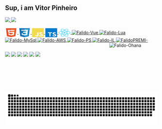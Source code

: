 ## Sup, i am Vitor Pinheiro
 <div>
  <a href="https://github.com/FalidoVitor">
  <img height="180em" src="https://github-readme-stats.vercel.app/api?username=FalidoVitor&show_icons=true&theme=radic5al&include_all_commits=true&count_private=true"/>
  <img height="180em" src="https://github-readme-stats.vercel.app/api/top-langs/?username=FalidoVitor&layout=compact&langs_count=7&theme=radical5"/>
</div>
<div style="display: inline_block"><br>
  <img align="center" alt="Falido-HTML" height="30" width="40" src="https://raw.githubusercontent.com/devicons/devicon/master/icons/html5/html5-original.svg">
  <img align="center" alt="Falido-CSS" height="30" width="40" src="https://raw.githubusercontent.com/devicons/devicon/master/icons/css3/css3-original.svg">
  <img align="center" alt="Falido-Js" height="30" width="40" src="https://raw.githubusercontent.com/devicons/devicon/master/icons/javascript/javascript-plain.svg">
  <img align="center" alt="Falido-Ts" height="30" width="40" src="https://raw.githubusercontent.com/devicons/devicon/master/icons/typescript/typescript-plain.svg">
  <img align="center" alt="Falido-React" height="30" width="40" src="https://raw.githubusercontent.com/devicons/devicon/master/icons/react/react-original.svg">
  <img align="center" alt="Falido-Vue" height="30" wdth="40" src="https://img.shields.io/badge/Vue.js-35495E?style=for-the-badge&logo=vue.js&logoColor=4FC08D">
  <img align="center" alt="Falido-Lua" height="30" width="60" src="https://img.shields.io/badge/Lua-2C2D72?style=for-the-badge&logo=lua&logoColor=white">
  <img align="center" alt="Falido-MySql" height="30" width="60" src="https://img.shields.io/badge/MySQL-00000F?style=for-the-badge&logo=mysql&logoColor=white">
  <img align="center" alt="Falido-AWS" height="30" width="80" src="https://img.shields.io/badge/Amazon_AWS-232F3E?style=for-the-badge&logo=amazon-aws&logoColor=white">
  <img align="center" alt="Falido-PS" height="30" width="80" src="https://aleen42.github.io/badges/src/photoshop.svg">
  <img align="center" alt="Falido-IL" height="30" width="80" src="https://aleen42.github.io/badges/src/illustrator.svg">
  <img align="center" alt="FalidoPREMI-" height="30" width="80" src="https://aleen42.github.io/badges/src/premiere.svg">
  <img align="right" alt="Falido-Ohana"height="160" width="160" src="https://media.discordapp.net/attachments/752280713537257593/797007215260467200/120.png">
</div>
  
  ##
 
<div> 
  <a href="https://www.youtube.com/channel/UC_-uuuZbY0AAt9CViNzvc-Q" target="_blank"><img src="https://img.shields.io/badge/YouTube-FF0000?style=for-the-badge&logo=youtube&logoColor=white" target="_blank"></a>
  <a href="https://instagram.com/ohanarpbrasil" target="_blank"><img src="https://img.shields.io/badge/-Instagram-%23E4405F?style=for-the-badge&logo=instagram&logoColor=white" target="_blank"></a>
 	<a href="https://www.twitch.tv/FalidoVitor" target="_blank"><img src="https://img.shields.io/badge/Twitch-9146FF?style=for-the-badge&logo=twitch&logoColor=white" target="_blank"></a>
  <a href="https://discord.link/ohanarp" target="_blank"><img src="https://img.shields.io/badge/Discord-7289DA?style=for-the-badge&logo=discord&logoColor=white" target="_blank"></a>
  <a href="falidostore@gmail.com"><img src="https://img.shields.io/badge/-Gmail-%23333?style=for-the-badge&logo=gmail&logoColor=white" target="_blank"></a>
  <a href="https://www.linkedin.com/in/vitor-pinheiro-127628218/" target="_blank"><img src="https://img.shields.io/badge/-LinkedIn-%230077B5?style=for-the-badge&logo=linkedin&logoColor=white" target="_blank"></a> 
 
 ![Snake animation](https://github.com/FalidoVitor/FalidoVitor/blob/output/github-contribution-grid-snake.svg)
 
</div>
